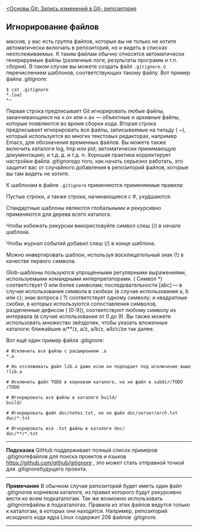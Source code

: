 [<Основы Git: Запись изменений в Git- репозитория ](./RecordingChanges.md)

## Игнорирование файлов
массив, у вас есть группа файлов, которые вы не только не хотите автоматически включать в репозиторий, но и видеть в списках неотслеживаемых. К таким файлам обычно относятся автоматически генерируемые файлы (различные логи, результаты программ и т.п. сборки). В таком случае вы можете создать файл `.gitignore`. с перечислением шаблонов, соответствующих такому файлу. Вот пример файла .gitignore:
```
$ cat .gitignore
*.[oa]
*~
```
Первая строка предписывает Git игнорировать любые файлы, заканчивающиеся на «.o» или «.a» — объектные и архивные файлы, которые появляются во время сборки кода. Вторая строка предписывает игнорировать все файлы, записываемые на тильду ( ~), который используется во многих текстовых редакторах, например Emacs, для обозначения временных файлов. Вы можете также включить каталоги log, tmp или pid; автоматически принимающую документацию; и т.д. д. и т.д. п. Хорошая практика корректирует настройки файла .gitignoreдо того, как начать серьезно работать, это защитит вас от случайного добавления в репозиторий файлов, которые вы там видеть не хотите.

К шаблонам в файле `.gitignore` применяются применяемые правила:

Пустые строки, а также строки, начинающиеся с #, ухудшаются.

Стандартные шаблоны являются глобальными и рекурсивно применяются для дерева всего каталога.

Чтобы избежать рекурсии використовуйте символ слеш (/) в начале шаблона.

Чтобы журнал событий добавил слеш (/) в конце шаблона.

Можно инвертировать шаблон, используя восклицательный знак (!) в качестве первого символа.

Glob-шаблоны пользуются упрощёнными регулярными выражениями, используемыми командными интерпретаторами. ( Символ *) соответствует 0 или более символам; последовательности [abc] — в случае использования символа в скобках (в случае использования a, b или c); знак вопроса ( ?) соответствует одному символу; и квадратные скобки, в которых используются сопоставления символов, разделенные дефисом ( [0-9]), соответствуют любому символу из интервала (в случае использования от 0 до 9). Вы также можете использовать множество звёздочек, чтобы указать вложенные каталоги: ближайшие a/**/z, a/z, a/b/z, a/b/c/zи так далее.

Вот ещё один пример файла .gitignore:
```
# Исключить все файлы с расширением .a
*.a

# Но отслеживать файл lib.a даже если он подпадает под исключение выше
!lib.a

# Исключить файл TODO в корневом каталоге, но не файл в subdir/TODO
/TODO

# Игнорировать все файлы в каталоге build/
build/

# Игнорировать файл doc/notes.txt, но не файл doc/server/arch.txt
doc/*.txt

# Игнорировать все .txt файлы в каталоге doc/
doc/**/*.txt
```
***
**Подсказка**
GitHub поддерживает полный список примеров .gitignoreфайлов для поиска проектов и языков https://github.com/github/gitignore , это может стать отправной точкой для .gitignoreбудущего проекта.
***
**Примечание**
В обычном случае репозиторий будет иметь один файл .gitignoreв корневом каталоге, из правил которого будут рекурсивно вести ко всем подкаталогам. Так же возможно использовать .gitignoreфайлы в подкаталогах. Правила из этих файлов ведутся только к каталогам, в которых они находятся. Например, репозиторий исходного кода ядра Linux содержит 206 файлов .gitignore.
***